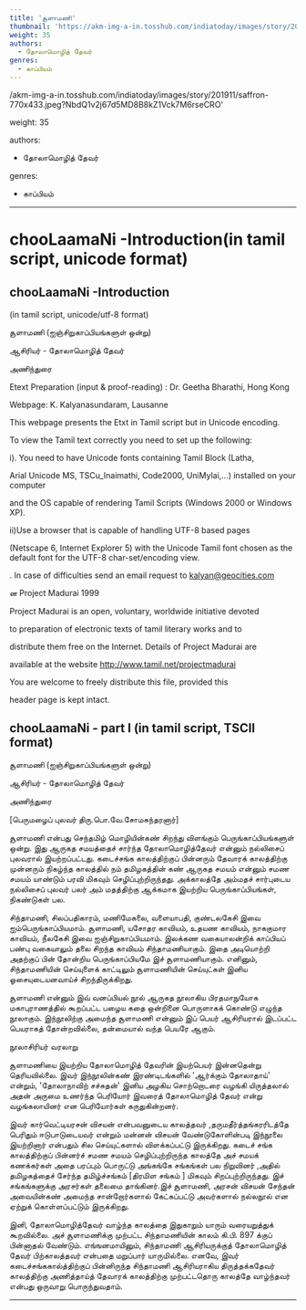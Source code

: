 ```yaml
---
title: 'சூளாமணி'
thumbnail: 'https://akm-img-a-in.tosshub.com/indiatoday/images/story/201911/saffron-770x433.jpeg?NbdQ1v2j67d5MD8B8kZ1Vck7M6rseCRO'
weight: 35
authors:
  - தோலாமொழித் தேவர்
genres:
  - காப்பியம்
---
```

/akm-img-a-in.tosshub.com/indiatoday/images/story/201911/saffron-770x433.jpeg?NbdQ1v2j67d5MD8B8kZ1Vck7M6rseCRO'  

weight: 35  

authors:  

  - தோலாமொழித் தேவர்  

genres:  

  - காப்பியம்  

---  

  

# chooLaamaNi -Introduction(in tamil script, unicode format)  

  

  

  

## chooLaamaNi -Introduction  

(in tamil script, unicode/utf-8 format)  

சூளாமணி (ஐஞ்சிறுகாப்பியங்களுள் ஒன்று)  

ஆசிரியர் - தோலாமொழித் தேவர்  

அணிந்துரை  

  

Etext Preparation (input & proof-reading) : Dr. Geetha Bharathi, Hong Kong  

Webpage: K. Kalyanasundaram, Lausanne  

This webpage presents the Etxt in Tamil script but in Unicode encoding.  

To view the Tamil text correctly you need to set up the following:  

i). You need to have Unicode fonts containing Tamil Block (Latha,  

Arial Unicode MS, TSCu_Inaimathi, Code2000, UniMylai,...) installed on your computer  

and the OS capable of rendering Tamil Scripts (Windows 2000 or Windows XP).  

ii)Use a browser that is capable of handling UTF-8 based pages  

(Netscape 6, Internet Explorer 5) with the Unicode Tamil font chosen as the default font for the UTF-8 char-set/encoding view.  

. In case of difficulties send an email request to [kalyan@geocities.com](mailto:kalyan@geocities.com)  

ன Project Madurai 1999  

Project Madurai is an open, voluntary, worldwide initiative devoted  

to preparation of electronic texts of tamil literary works and to  

distribute them free on the Internet. Details of Project Madurai are  

available at the website http://www.tamil.net/projectmadurai  

You are welcome to freely distribute this file, provided this  

header page is kept intact.  

  

## chooLaamaNi - part I (in tamil script, TSCII format)  

சூளாமணி (ஐஞ்சிறுகாப்பியங்களுள் ஒன்று)  

ஆசிரியர் - தோலாமொழித் தேவர்  

  

அணிந்துரை  

[பெருமழைப் புலவர் திரு.பொ.வே.சோமசுந்தரனார்]  

  

சூளாமணி என்பது செந்தமிழ் மொழியின்கண் சிறந்து விளங்கும் பெருங்காப்பியங்களுள் ஒன்று. இது ஆருகத சமயத்தைச் சார்ந்த தோலாமொழித்தேவர் என்னும் நல்லிசைப் புலவரால் இயற்றப்பட்டது. கடைச்சங்க காலத்திற்குப் பின்னரும் தேவாரக் காலத்திற்கு முன்னரும் நிகழ்ந்த காலத்தில் நம் தமிழகத்தின் கண் ஆருகத சமயம் என்னும் சமண சமயம் யாண்டும் பரவி மிகவும் செழிப்புற்றிருந்தது. அக்காலத்தே அம்மதச் சார்புடைய நல்லிசைப் புலவர் பலர் அம் மதத்திற்கு ஆக்கமாக இயற்றிய பெருங்காப்பியங்கள், நிகண்டுகள் பல.  

சிந்தாமணி, சிலப்பதிகாரம், மணிமேகலை, வளையாபதி, குண்டலகேசி இவை ஐம்பெருங்காப்பியமாம். சூளாமணி, யசோதர காவியம், உதயண காவியம், நாககுமார காவியம், நீலகேசி இவை ஐஞ்சிறுகாப்பியமாம். இலக்கண வகையாலன்றிக் காப்பியப் பண்பு வகையாலும் தலை சிறந்த காவியம் சிந்தாமணியாகும். இதை அடியொற்றி அதற்குப் பின் தோன்றிய பெருங்காப்பியமே இச் சூளாமணியாகும். எனினும், சிந்தாமணியின் செய்யுளைக் காட்டிலும் சூளாமணியின் செய்யுட்கள் இனிய ஓசையுடையனவாய்ச் சிறந்திருக்கிறது.  

சூளாமணி என்னும் இவ் வனப்பியல் நூல் ஆருகத நூலாகிய பிரதமாநுயோக மகாபுராணத்தில் கூறப்பட்ட பழைய கதை ஒன்றினை பொருளாகக் கொண்டு எழுந்த நூலாகும். இந்நூலிற்கு அமைந்த சூளாமணி என்னும் இப் பெயர் ஆசிரியரால் இடப்பட்ட பெயராகத் தோன்றவில்லை, தன்மையால் வந்த பெயரே ஆகும்.  

நூலாசிரியர் வரலாறு  

சூளாமணியை இயற்றிய தோலாமொழித் தேவரின் இயற்பெயர் இன்னதென்று தெரியவில்லை. இவர் இந்நூலின்கண் இரண்டிடங்களில் 'ஆர்க்கும் தோலாதாய்' என்றும், 'தோலாநாவிற் சச்சுதன்' இனிய அழகிய சொற்றொடரை வழங்கி யிருத்தலால் அதன் அருமை உணர்ந்த பெரியோர் இவரைத் தோலாமொழித் தேவர் என்று வழங்கலாயினர் என பெரியோர்கள் கருதுகின்றனர்.  

இவர் கார்வெட்டியரசன் விசயன் என்பவனுடைய காலத்தவர் ,தருமதீர்த்தங்கரரிடத்தே பெரிதும் ஈடுபாடுடையவர் என்றும் மன்னன் விசயன் வேண்டுகோளின்படி இந்நூலை இயற்றினார் என்பதும் சில செய்யுட்களால் விளக்கப்பட்டு இருக்கிறது. கடைச் சங்க காலத்திற்குப் பின்னர்ச் சமண சமயம் செழிப்புற்றிருந்த காலத்தே அச் சமயக் கணக்கர்கள் அதை பரப்பும் பொருட்டு அங்கங்கே சங்கங்கள் பல நிறுவினர் ,அதில் தமிழகத்தைச் சேர்ந்த தமிழ்ச்சங்கம் [திரமிள சங்கம் ] மிகவும் சிறப்புற்றிருந்தது. இச் சங்கங்களுக்கு அரசர்கள் தலைமை தாங்கினர்.இச் சூளாமணி, அரசன் விசயன் சேந்தன் அவையின்கண் அமைந்த சான்றோர்களால் கேட்கப்பட்டு அவர்களால் நல்லநூல் என ஏற்றுக் கொள்ளப்பட்டும் இருக்கிறது.  

இனி, தோலாமொழித்தேவர் வாழ்ந்த காலத்தை இதுகாறும் யாரும் வரையறுத்துக் கூறவில்லை. அச் சூளாமணிக்கு முற்பட்ட சிந்தாமணியின் காலம் கி.பி. 897 க்குப் பின்னாதல் வேண்டும். எங்ஙனமாயினும், சிந்தாமணி ஆசிரியருக்குத் தோலாமொழித் தேவர் பிற்காலத்தவர் என்பதை மறுப்பார் யாருமில்லை. எனவே, இவர் கடைச்சங்ககால்த்திற்குப் பின்னிருந்த சிந்தாமணி ஆசிரியராகிய திருத்தக்கதேவர் காலத்திற்கு அணித்தாய்த் தேவாரக் காலத்திற்கு முற்பட்டதொரு காலத்தே வாழ்ந்தவர் என்பது ஒருவாறு பொருந்துவதாம்.  

------